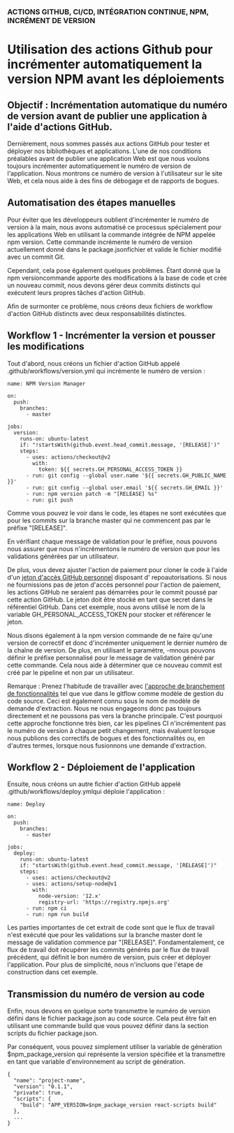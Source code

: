 ### ACTIONS GITHUB, CI/CD, INTÉGRATION CONTINUE, NPM, INCRÉMENT DE VERSION

# Utilisation des actions Github pour incrémenter automatiquement la version NPM avant les déploiements

## Objectif : Incrémentation automatique du numéro de version avant de publier une application à l'aide d'actions GitHub.

Dernièrement, nous sommes passés aux actions GitHub pour tester et déployer nos bibliothèques et applications. L'une de nos conditions préalables avant de publier une application Web est que nous voulons toujours incrémenter automatiquement le numéro de version de l'application. Nous montrons ce numéro de version à l'utilisateur sur le site Web, et cela nous aide à des fins de débogage et de rapports de bogues.

## Automatisation des étapes manuelles

Pour éviter que les développeurs oublient d'incrémenter le numéro de version à la main, nous avons automatisé ce processus spécialement pour les applications Web en utilisant la commande intégrée de NPM appelée npm version. Cette commande incrémente le numéro de version actuellement donné dans le package.jsonfichier et valide le fichier modifié avec un commit Git.

Cependant, cela pose également quelques problèmes. Étant donné que la npm versioncommande apporte des modifications à la base de code et crée un nouveau commit, nous devons gérer deux commits distincts qui exécutent leurs propres tâches d'action GitHub.

Afin de surmonter ce problème, nous créons deux fichiers de workflow d'action GitHub distincts avec deux responsabilités distinctes.

## Workflow 1 - Incrémenter la version et pousser les modifications

Tout d'abord, nous créons un fichier d'action GitHub appelé .github/workflows/version.yml qui incrémente le numéro de version : 

```
name: NPM Version Manager

on:
  push:
    branches:
      - master

jobs:
  version:
    runs-on: ubuntu-latest
    if: "!startsWith(github.event.head_commit.message, '[RELEASE]')"
    steps:
      - uses: actions/checkout@v2
        with:
          token: ${{ secrets.GH_PERSONAL_ACCESS_TOKEN }}
      - run: git config --global user.name '${{ secrets.GH_PUBLIC_NAME }}'
      - run: git config --global user.email '${{ secrets.GH_EMAIL }}'
      - run: npm version patch -m "[RELEASE] %s"
      - run: git push
```

Comme vous pouvez le voir dans le code, les étapes ne sont exécutées que pour les commits sur la branche master qui ne commencent pas par le préfixe "[RELEASE]". 

En vérifiant chaque message de validation pour le préfixe, nous pouvons nous assurer que nous n'incrémentons le numéro de version que pour les validations générées par un utilisateur.

De plus, vous devez ajuster l'action de paiement pour cloner le code à l'aide d'un [jeton d'accès GitHub personnel](https://docs.github.com/en/github/authenticating-to-github/creating-a-personal-access-token) disposant d' repoautorisations. 
Si nous ne fournissions pas de jeton d'accès personnel pour l'action de paiement, les actions GitHub ne seraient pas démarrées pour le commit poussé par cette action GitHub. 
Le jeton doit être stocké en tant que secret dans le référentiel GitHub. 
Dans cet exemple, nous avons utilisé le nom de la variable GH_PERSONAL_ACCESS_TOKEN pour stocker et référencer le jeton.

Nous disons également à la npm version commande de ne faire qu'une version de correctif et donc d'incrémenter uniquement le dernier numéro de la chaîne de version. 
De plus, en utilisant le paramètre, -mnous pouvons définir le préfixe personnalisé pour le message de validation généré par cette commande. 
Cela nous aide à déterminer que ce nouveau commit est créé par le pipeline et non par un utilisateur.

Remarque : Prenez l'habitude de travailler avec [l'approche de branchement de fonctionnalités](https://martinfowler.com/bliki/FeatureBranch.html) tel que vue dans le gitflow comme modèle de gestion du code source. 
Ceci est également connu sous le nom de modèle de demande d'extraction. Nous ne nous engageons donc pas toujours directement et ne poussons pas vers la branche principale. 
C'est pourquoi cette approche fonctionne très bien, car les pipelines CI n'incrémentent pas le numéro de version à chaque petit changement, mais évaluent lorsque nous publions des correctifs de bogues et des fonctionnalités ou, en d'autres termes, lorsque nous fusionnons une demande d'extraction.

## Workflow 2 - Déploiement de l'application

Ensuite, nous créons un autre fichier d'action GitHub appelé .github/workflows/deploy.ymlqui déploie l'application :

```
name: Deploy

on:
  push:
    branches:
      - master

jobs:
  deploy:
    runs-on: ubuntu-latest
    if: "startsWith(github.event.head_commit.message, '[RELEASE]')"
    steps:
      - uses: actions/checkout@v2
      - uses: actions/setup-node@v1
        with:
          node-version: '12.x'
          registry-url: 'https://registry.npmjs.org'
      - run: npm ci
      - run: npm run build
```

Les parties importantes de cet extrait de code sont que le flux de travail n'est exécuté que pour les validations sur la branche master dont le message de validation commence par "[RELEASE]". 
Fondamentalement, ce flux de travail doit récupérer les commits générés par le flux de travail précédent, qui définit le bon numéro de version, puis créer et déployer l'application. 
Pour plus de simplicité, nous n'incluons que l'étape de construction dans cet exemple.

## Transmission du numéro de version au code

Enfin, nous devons en quelque sorte transmettre le numéro de version défini dans le fichier package.json au code source. 
Cela peut être fait en utilisant une commande build que vous pouvez définir dans la section scripts du fichier package.json.

Par conséquent, vous pouvez simplement utiliser la variable de génération $npm_package_version qui représente la version spécifiée et la transmettre en tant que variable d'environnement au script de génération.

```
{
  "name": "project-name",
  "version": "0.1.1",
  "private": true,
  "scripts": {
    "build": "APP_VERSION=$npm_package_version react-scripts build"
  },
  ...
}
```
